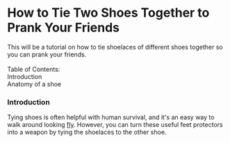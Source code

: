 How to Tie Two Shoes Together to Prank Your Friends
====================
This will be a tutorial on how to tie shoelaces of different shoes together so you can prank your friends.
<br></br>
Table of Contents:<br>
Introduction <br>
Anatomy of a shoe

### Introduction
Tying shoes is often helpful with human survival, and it's an easy way to walk around looking <a href="https://www.dictionary.com/browse/fly" target="_blank">fly</a>. However, you can turn these useful feet protectors into a weapon by tying the shoelaces to the other shoe.
